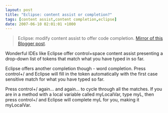```yaml
---
layout: post
title: "Eclipse: content assist or completion?"
tags: [content assist,content completion,eclipse]
date: 2007-06-10 02:01:01 +1000
---
```


> Eclipse: modify content assist to offer code completion. [Mirror of this Blogger post](https://robertmarkbramprogrammer.blogspot.com/2007/06/eclipse-completion-or-completion.html).

<p>Wonderful IDEs like Eclipse offer control+space content assist presenting a drop-down list of tokens that match what you have typed in so far.</p>

<p>Eclipse offers another completion though - word completion. Press control+/ and Eclipse will fill in the token automatically with the first case sensitive match for what you have typed so far.</p>

<p>Press control+/ again... and again... to cycle through all the matches. If you are in a method with a local variable called myLocalVar, type myL, then press control+/ and Eclipse will complete myL for you, making it myLocalVar.</p>
